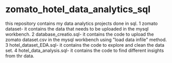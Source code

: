 # zomato_hotel_data_analytics_sql
this repository contains my data analytics projects done in sql.
1 zomato dataset- it contains the data that needs to be uploaded in the mysql workbench.
2 database_creatio.sql- it contains the code to upload the zomato dataset.csv in the mysql workbench using "load data infile" method.
3 hotel_dataset_EDA.sql- it contains the code to explore and clean the data set.
4 hotel_data_analysis.sql- it contains the code to find different insights from thr data. 
